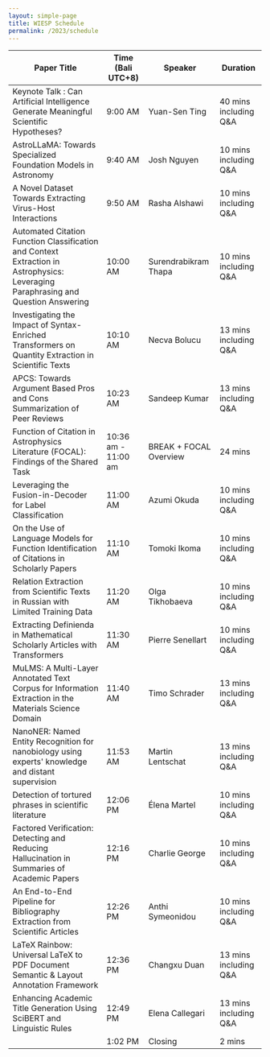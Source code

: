 ```yaml
---
layout: simple-page
title: WIESP Schedule
permalink: /2023/schedule
---
```


| Paper Title | Time (Bali UTC+8) | Speaker | Duration |
|---|---|---|---|
| Keynote Talk : Can Artificial Intelligence Generate Meaningful Scientific Hypotheses? | 9:00 AM | Yuan-Sen Ting | 40 mins including Q&A |
| AstroLLaMA: Towards Specialized Foundation Models in Astronomy | 9:40 AM | Josh Nguyen | 10 mins including Q&A |
| A Novel Dataset Towards Extracting Virus-Host Interactions­­ | 9:50 AM | Rasha Alshawi | 10 mins including Q&A |
| Automated Citation Function Classification and Context Extraction in Astrophysics: Leveraging Paraphrasing and Question Answering | 10:00 AM | Surendrabikram Thapa | 10 mins including Q&A |
| Investigating the Impact of Syntax-Enriched Transformers on Quantity Extraction in Scientific Texts | 10:10 AM | Necva Bolucu | 13 mins including Q&A |
| APCS: Towards Argument Based Pros and Cons Summarization of Peer Reviews | 10:23 AM | Sandeep Kumar | 13 mins including Q&A |
| Function of Citation in Astrophysics Literature (FOCAL): Findings of the Shared Task | 10:36 am - 11:00 am | BREAK + FOCAL Overview | 24 mins |
| Leveraging the Fusion-in-Decoder for Label Classification | 11:00 AM | Azumi Okuda | 10 mins including Q&A |
| On the Use of Language Models for Function Identification of Citations in Scholarly Papers | 11:10 AM | Tomoki Ikoma | 10 mins including Q&A |
| Relation Extraction from Scientific Texts in Russian with Limited Training Data | 11:20 AM | Olga Tikhobaeva | 10 mins including Q&A |
| Extracting Definienda in Mathematical Scholarly Articles with Transformers | 11:30 AM | Pierre Senellart | 10 mins including Q&A |
| MuLMS: A Multi-Layer Annotated Text Corpus for Information Extraction in the Materials Science Domain | 11:40 AM | Timo Schrader | 13 mins including Q&A |
| NanoNER: Named Entity Recognition for nanobiology using experts' knowledge and distant supervision | 11:53 AM | Martin Lentschat | 13 mins including Q&A |
| Detection of tortured phrases in scientific literature | 12:06 PM | Élena Martel | 10 mins including Q&A |
| Factored Verification: Detecting and Reducing Hallucination in Summaries of Academic Papers | 12:16 PM | Charlie George | 10 mins including Q&A |
| An End-to-End Pipeline for Bibliography Extraction from Scientific Articles | 12:26 PM | Anthi Symeonidou | 10 mins including Q&A |
| LaTeX Rainbow: Universal LaTeX to PDF Document Semantic & Layout Annotation Framework | 12:36 PM | Changxu Duan | 13 mins including Q&A |
| Enhancing Academic Title Generation Using SciBERT and Linguistic Rules | 12:49 PM | Elena Callegari | 13 mins including Q&A |
|  | 1:02 PM | Closing | 2 mins |

